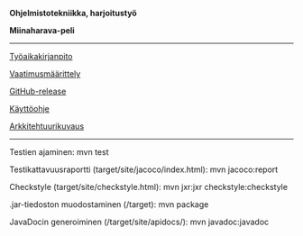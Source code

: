 **Ohjelmistotekniikka, harjoitustyö**

**Miinaharava-peli**

---------------------------------

[Työaikakirjanpito](https://github.com/UndergroundSea/ot-harjoitustyo/blob/master/dokumentaatio/tyoaikakirjanpito.md)

[Vaatimusmäärittely](https://github.com/UndergroundSea/ot-harjoitustyo/blob/master/dokumentaatio/vaatimusmaarittely.md)

[GitHub-release](https://github.com/UndergroundSea/ot-harjoitustyo/releases/tag/Viikko7)

[Käyttöohje](https://github.com/UndergroundSea/ot-harjoitustyo/blob/master/dokumentaatio/kaytto-ohje.md)

[Arkkitehtuurikuvaus](https://github.com/UndergroundSea/ot-harjoitustyo/blob/master/dokumentaatio/arkkitehtuurikuvaus.md)

------------------------------------------

Testien ajaminen: mvn test

Testikattavuusraportti (target/site/jacoco/index.html): mvn jacoco:report

Checkstyle (target/site/checkstyle.html): mvn jxr:jxr checkstyle:checkstyle

.jar-tiedoston muodostaminen (/target): mvn package

JavaDocin generoiminen (/target/site/apidocs/): mvn javadoc:javadoc
